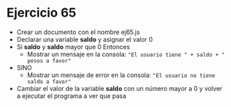 # Ejercicio 65

* Crear un documento con el nombre ej65.js
* Declarar una variable **saldo** y asignar el valor 0
* Si **saldo** y **saldo** mayor que 0 Entonces
  * Mostrar un mensaje en la consola: `"El usuario tiene " + saldo + " pesos a favor"`
* SINO
  * Mostrar un mensaje de error en la consola: `"El usuario no tiene saldo a favor"`
* Cambiar el valor de la variable **saldo** con un número mayor a 0 y volver a ejecutar el programa a ver que pasa